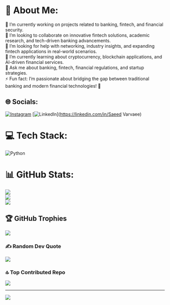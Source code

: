 # 💫 About Me:
🔭 I’m currently working on projects related to banking, fintech, and financial security.  <br>👯 I’m looking to collaborate on innovative fintech solutions, academic research, and tech-driven banking advancements.  <br>🤝 I’m looking for help with networking, industry insights, and expanding fintech applications in real-world scenarios.  <br>🌱 I’m currently learning about cryptocurrency, blockchain applications, and AI-driven financial services.  <br>💬 Ask me about banking, fintech, financial regulations, and startup strategies.  <br>⚡ Fun fact: I’m passionate about bridging the gap between traditional banking and modern financial technologies! 🚀


## 🌐 Socials:
[![Instagram](https://img.shields.io/badge/Instagram-%23E4405F.svg?logo=Instagram&logoColor=white)](https://instagram.com/saeed_varvaee) [![LinkedIn](https://img.shields.io/badge/LinkedIn-%230077B5.svg?logo=linkedin&logoColor=white)](https://linkedin.com/in/Saeed Varvaee) 

# 💻 Tech Stack:
![Python](https://img.shields.io/badge/python-3670A0?style=plastic&logo=python&logoColor=ffdd54)
# 📊 GitHub Stats:
![](https://github-readme-stats.vercel.app/api?username=saeed-varvaee&theme=dark&hide_border=false&include_all_commits=false&count_private=false)<br/>
![](https://github-readme-streak-stats.herokuapp.com/?user=saeed-varvaee&theme=dark&hide_border=false)<br/>
![](https://github-readme-stats.vercel.app/api/top-langs/?username=saeed-varvaee&theme=dark&hide_border=false&include_all_commits=false&count_private=false&layout=compact)

## 🏆 GitHub Trophies
![](https://github-profile-trophy.vercel.app/?username=saeed-varvaee&theme=radical&no-frame=false&no-bg=true&margin-w=4)

### ✍️ Random Dev Quote
![](https://quotes-github-readme.vercel.app/api?type=vetical&theme=radical)

### 🔝 Top Contributed Repo
![](https://github-contributor-stats.vercel.app/api?username=saeed-varvaee&limit=5&theme=dark&combine_all_yearly_contributions=true)

---
[![](https://visitcount.itsvg.in/api?id=saeed-varvaee&icon=4&color=7)](https://visitcount.itsvg.in)

<!-- Proudly created with GPRM ( https://gprm.itsvg.in ) -->
